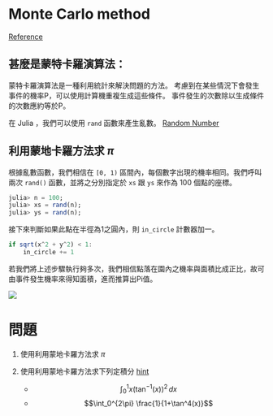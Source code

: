 # Monte Carlo method

[Reference](https://www.wikiwand.com/zh-tw/%E8%92%99%E5%9C%B0%E5%8D%A1%E7%BE%85%E6%96%B9%E6%B3%95)

## 甚麼是蒙特卡羅演算法：

蒙特卡羅演算法是一種利用統計來解決問題的方法。 考慮到在某些情況下會發生事件的機率P，可以使用計算機重複生成這些條件。 事件發生的次數除以生成條件的次數應約等於P。

在 Julia ，我們可以使用 `rand` 函數來產生亂數。 [Random Number](https://docs.julialang.org/en/v1/stdlib/Random/)

## 利用蒙地卡羅方法求 $\pi$

根據亂數函數，我們相信在 `[0, 1)` 區間內，每個數字出現的機率相同。我們呼叫兩次 `rand()` 函數，並將之分別指定於 `xs` 跟 `ys` 來作為 100 個點的座標。

```julia
julia> n = 100;
julia> xs = rand(n);
julia> ys = rand(n);
```

接下來判斷如果此點在半徑為1之圓內，則 `in_circle` 計數器加一。

```julia
if sqrt(x^2 + y^2) < 1:
    in_circle += 1
```

若我們將上述步驟執行夠多次，我們相信點落在園內之機率與面積比成正比，故可由事件發生機率來得知面積，進而推算出Pi值。

![](https://upload.wikimedia.org/wikipedia/commons/8/84/Pi_30K.gif)

# 問題

1. 使用利用蒙地卡羅方法求 $\pi$
2. 使用利用蒙地卡羅方法求下列定積分 [hint](https://www.wikiwand.com/en/Riemann_sum)

    * $$\int_0^1 x(\tan^{-1} (x))^2 \, dx$$ 
    * $$\int_0^{2\pi} \frac{1}{1+\tan^4(x)}$$

